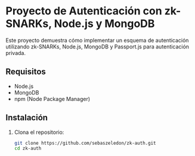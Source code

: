 # Proyecto de Autenticación con zk-SNARKs, Node.js y MongoDB

Este proyecto demuestra cómo implementar un esquema de autenticación utilizando zk-SNARKs, Node.js, MongoDB y Passport.js para autenticación privada.

## Requisitos

- Node.js
- MongoDB
- npm (Node Package Manager)

## Instalación

1. Clona el repositorio:

   ```sh
   git clone https://github.com/sebaszeledon/zk-auth.git
   cd zk-auth





